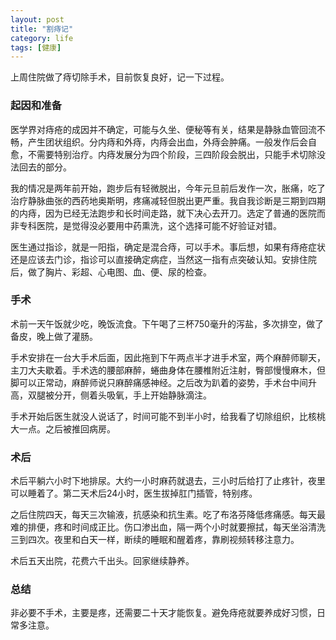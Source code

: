 ```yaml
---
layout: post
title: "割痔记"
category: life
tags: [健康]
---
```


上周住院做了痔切除手术，目前恢复良好，记一下过程。

### 起因和准备

医学界对痔疮的成因并不确定，可能与久坐、便秘等有关，结果是静脉血管回流不畅，产生团状组织。分内痔和外痔，内痔会出血，外痔会肿痛。一般发作后会自愈，不需要特别治疗。内痔发展分为四个阶段，三四阶段会脱出，只能手术切除没法回去的部分。

我的情况是两年前开始，跑步后有轻微脱出，今年元旦前后发作一次，胀痛，吃了治疗静脉曲张的西药地奥斯明，疼痛减轻但脱出更严重。我自我诊断是三期到四期的内痔，因为已经无法跑步和长时间走路，就下决心去开刀。选定了普通的医院而非专科医院，是觉得没必要用中药熏洗，这个选择可能不好验证对错。

医生通过指诊，就是一阳指，确定是混合痔，可以手术。事后想，如果有痔疮症状还是应该去门诊，指诊可以直接确定病症，当然这一指有点突破认知。安排住院后，做了胸片、彩超、心电图、血、便、尿的检查。

### 手术

术前一天午饭就少吃，晚饭流食。下午喝了三杯750毫升的泻盐，多次排空，做了备皮，晚上做了灌肠。

手术安排在一台大手术后面，因此拖到下午两点半才进手术室，两个麻醉师聊天，主刀大夫歇着。手术选的腰部麻醉，蜷曲身体在腰椎附近注射，臀部慢慢麻木，但脚可以正常动，麻醉师说只麻醉痛感神经。之后改为趴着的姿势，手术台中间升高，双腿被分开，侧着头吸氧，手上开始静脉滴注。

手术开始后医生就没人说话了，时间可能不到半小时，给我看了切除组织，比核桃大一点。之后被推回病房。

### 术后

术后平躺六小时下地排尿。大约一小时麻药就退去，三小时后给打了止疼针，夜里可以睡着了。第二天术后24小时，医生拔掉肛门插管，特别疼。

之后住院四天，每天三次输液，抗感染和抗生素。吃了布洛芬降低疼痛感。每天最难的排便，疼和时间成正比。伤口渗出血，隔一两个小时就要擦拭，每天坐浴清洗三到四次。夜里和白天一样，断续的睡眠和醒着疼，靠刷视频转移注意力。

术后五天出院，花费六千出头。回家继续静养。

### 总结

非必要不手术，主要是疼，还需要二十天才能恢复。避免痔疮就要养成好习惯，日常多注意。




